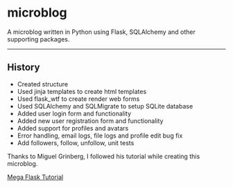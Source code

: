 # microblog

A microblog written in Python using Flask, SQLAlchemy and other supporting packages.

---

## History

- Created structure
- Used jinja templates to create html templates
- Used flask_wtf to create render web forms
- Used SQLAlchemy and SQLMigrate to setup SQLite database
- Added user login form and functionality
- Added new user registration form and functionality
- Added support for profiles and avatars
- Error handling, email logs, file logs and profile edit bug fix
- Add followers, follow, unfollow, unit tests

Thanks to Miguel Grinberg, I followed his tutorial while creating this microblog.

[Mega Flask Tutorial](https://blog.miguelgrinberg.com/post/the-flask-mega-tutorial-part-i-hello-world "Mega Flask Tutorial")
